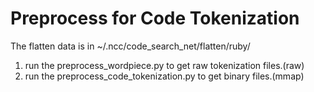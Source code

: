 # Preprocess for Code Tokenization

The flatten data is in ~/.ncc/code_search_net/flatten/ruby/
1. run the preprocess_wordpiece.py to get raw tokenization files.(raw)
2. run the preprocess_code_tokenization.py to get binary files.(mmap)



